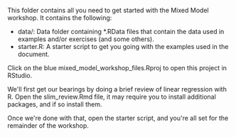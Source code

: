 This folder contains all you need to get started with the Mixed Model workshop.  It contains the following:

- data/: Data folder containing *.RData files that contain the data used in examples and/or exercises (and some others).
- starter.R: A starter script to get you going with the examples used in the document.

Click on the blue mixed_model_workshop_files.Rproj to open this project in RStudio. 

We'll first get our bearings by doing a brief review of linear regression with R. Open the slim_review.Rmd file, it may require you to install additional packages, and if so install them. 

Once we're done with that, open the starter script, and you're all set for the remainder of the workshop.